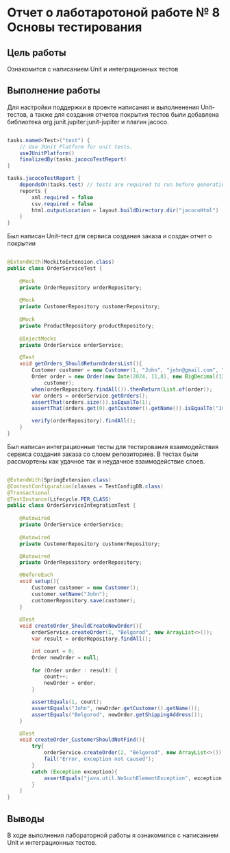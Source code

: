 # Отчет о лаботаротоной работе № 8 Основы тестирования

## Цель работы
Ознакомится с написанием Unit и интеграционных тестов

## Выполнение работы

Для настройки поддержки в проекте написания и выполненения Unit-тестов, а также для создания отчетов покрытия тестов были добавлена библиотека
org.junit.jupiter:junit-jupiter и плагин jacoco.

```java

tasks.named<Test>("test") {
    // Use JUnit Platform for unit tests.
    useJUnitPlatform()
    finalizedBy(tasks.jacocoTestReport)
}

tasks.jacocoTestReport {
    dependsOn(tasks.test) // tests are required to run before generating the report
    reports {
        xml.required = false
        csv.required = false
        html.outputLocation = layout.buildDirectory.dir("jacocoHtml")
    }
}

```

Был написан Unit-тест для сервиса создания заказа и создан отчет о покрытии

```java

@ExtendWith(MockitoExtension.class)
public class OrderServiceTest {
    
    @Mock
    private OrderRepository orderRepository;
    
    @Mock
    private CustomerRepository customerRepository;
    
    @Mock
    private ProductRepository productRepository;
    
    @InjectMocks
    private OrderService orderService;

    @Test
    void getOrders_ShouldReturnOrdersList(){
        Customer customer = new Customer(1, "John", "john@gmail.com", "41-14-63", "Belgorod");
        Order order = new Order(new Date(2024, 11,8), new BigDecimal(1200), "new order", "Belgorod",
            customer);
        when(orderRepository.findAll()).thenReturn(List.of(order));
        var orders = orderService.getOrders();
        assertThat(orders.size()).isEqualTo(1);
        assertThat(orders.get(0).getCustomer().getName()).isEqualTo("John");

        verify(orderRepository).findAll();
    }
}

```

Был написан интеграционные тесты для тестирования взаимодействия сервиса создания заказа со слоем репозиториев.
В тестах были рассмортены как удачное так и неудачное взаимодействие слоев.

```java

@ExtendWith(SpringExtension.class)
@ContextConfiguration(classes = TestConfigDB.class)
@Transactional
@TestInstance(Lifecycle.PER_CLASS)
public class OrderServiceIntegrationTest {
    
    @Autowired
    private OrderService orderService;
    
    @Autowired
    private CustomerRepository customerRepository;

    @Autowired
    private OrderRepository orderRepository;

    @BeforeEach
    void setup(){
        Customer customer = new Customer();
        customer.setName("John");
        customerRepository.save(customer);
    }
    
    @Test
    void createOrder_ShouldCreateNewOrder(){
        orderService.createOrder(1, "Belgorod", new ArrayList<>());
        var result = orderRepository.findAll();

        int count = 0;
        Order newOrder = null;
        
        for (Order order : result) {
            count++;
            newOrder = order;
        }

        assertEquals(1, count);
        assertEquals("John", newOrder.getCustomer().getName());
        assertEquals("Belgorod", newOrder.getShippingAddress());
    }

    @Test
    void createOrder_CustomerShouldNotFind(){
        try{
            orderService.createOrder(2, "Belgorod", new ArrayList<>());
            fail("Error, exception not caused");
        }
        catch (Exception exception){
            assertEquals("java.util.NoSuchElementException", exception.getClass().getName());
        }
    }
}

 ```

## Выводы
В ходе выполнения лабораторной работы я ознакомился с написанием Unit и интеграционных тестов.
